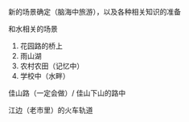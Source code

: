 新的场景确定（脑海中旅游），以及各种相关知识的准备

和水相关的场景

1. 花园路的桥上
2. 雨山湖
3. 农村农田（记忆中）
4. 学校中（水畔）

佳山路（一定会做）/ 佳山下山的路中

江边（老市里）的火车轨道